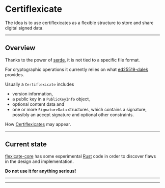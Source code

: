 # Certiflexicate

The idea is to use certiflexicates as a flexible structure
to store and share digital signed data.

---

## Overview

Thanks to the power of [serde](https://serde.rs), it is not tied to a
specific file format.

For cryptographic operations it currently relies on what
[ed25519-dalek](https://github.com/dalek-cryptography/curve25519-dalek)
provides.


Usually a `Certiflexicate` includes

  * version information,
  * a public key in a `PublicKeyInfo` object,
  * optional content data and
  * one or more `SignatureData` structures, which contains a signature,
    possibly an accept signature and optional other constraints.

How [Certiflexicates](./Certiflexicates) may appear.
    
---

## Current state

[flexicate-core](./crates/flexicate-core) has some experimental
[Rust](https://www.rust-lang.org/) code in order to discover
flaws in the design and implementation.

**Do not use it for anything serious!**

---
---
